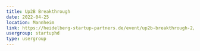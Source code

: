 ```yaml
---
title: Up2B Breakthrough
date: 2022-04-25
location: Mannheim
link: https://heidelberg-startup-partners.de/event/up2b-breakthrough-2/
usergroup: startuphd
type: usergroup
---
```

